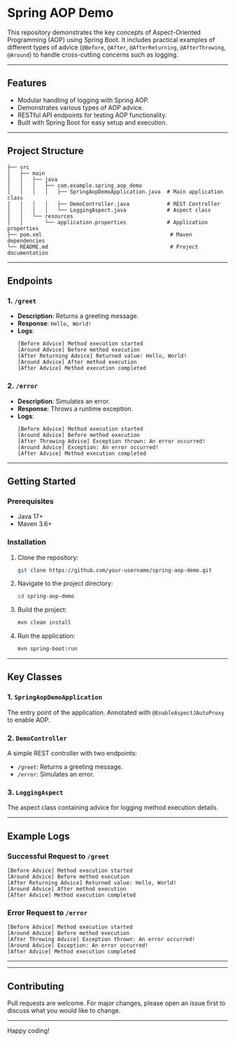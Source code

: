 # Spring AOP Demo

This repository demonstrates the key concepts of Aspect-Oriented Programming (AOP) using Spring Boot. It includes practical examples of different types of advice (`@Before`, `@After`, `@AfterReturning`, `@AfterThrowing`, `@Around`) to handle cross-cutting concerns such as logging.

---

## **Features**

- Modular handling of logging with Spring AOP.
- Demonstrates various types of AOP advice.
- RESTful API endpoints for testing AOP functionality.
- Built with Spring Boot for easy setup and execution.

---

## **Project Structure**

```
├── src
│   ├── main
│   │   ├── java
│   │   │   ├── com.example.spring_aop_demo
│   │   │   │   ├── SpringAopDemoApplication.java  # Main application class
│   │   │   │   ├── DemoController.java            # REST Controller
│   │   │   │   └── LoggingAspect.java             # Aspect class
│   │   └── resources
│   │       └── application.properties             # Application properties
├── pom.xml                                         # Maven dependencies
└── README.md                                       # Project documentation
```

---

## **Endpoints**

### **1. `/greet`**
- **Description**: Returns a greeting message.
- **Response**: `Hello, World!`
- **Logs**:
  ```
  [Before Advice] Method execution started
  [Around Advice] Before method execution
  [After Returning Advice] Returned value: Hello, World!
  [Around Advice] After method execution
  [After Advice] Method execution completed
  ```

### **2. `/error`**
- **Description**: Simulates an error.
- **Response**: Throws a runtime exception.
- **Logs**:
  ```
  [Before Advice] Method execution started
  [Around Advice] Before method execution
  [After Throwing Advice] Exception thrown: An error occurred!
  [Around Advice] Exception: An error occurred!
  [After Advice] Method execution completed
  ```

---

## **Getting Started**

### **Prerequisites**
- Java 17+
- Maven 3.6+

### **Installation**

1. Clone the repository:
   ```bash
   git clone https://github.com/your-username/spring-aop-demo.git
   ```

2. Navigate to the project directory:
   ```bash
   cd spring-aop-demo
   ```

3. Build the project:
   ```bash
   mvn clean install
   ```

4. Run the application:
   ```bash
   mvn spring-boot:run
   ```

---

## **Key Classes**

### **1. `SpringAopDemoApplication`**
The entry point of the application. Annotated with `@EnableAspectJAutoProxy` to enable AOP.

### **2. `DemoController`**
A simple REST controller with two endpoints:
- `/greet`: Returns a greeting message.
- `/error`: Simulates an error.

### **3. `LoggingAspect`**
The aspect class containing advice for logging method execution details.

---

## **Example Logs**

### **Successful Request to `/greet`**
```
[Before Advice] Method execution started
[Around Advice] Before method execution
[After Returning Advice] Returned value: Hello, World!
[Around Advice] After method execution
[After Advice] Method execution completed
```

### **Error Request to `/error`**
```
[Before Advice] Method execution started
[Around Advice] Before method execution
[After Throwing Advice] Exception thrown: An error occurred!
[Around Advice] Exception: An error occurred!
[After Advice] Method execution completed
```

---


---

## **Contributing**

Pull requests are welcome. For major changes, please open an issue first to discuss what you would like to change.

---

Happy coding!
